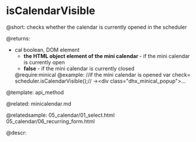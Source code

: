 isCalendarVisible
=============
@short: 
	checks whether the calendar is currently opened in the scheduler

@returns: 
- cal	boolean, DOM element	<ul><li><b>the HTML object element of the mini calendar </b> - if the mini calendar is currently open </li> <li><b>false</b> - if the mini calendar is currently closed </li> </ul>
@require:minical
@example: 
//if the mini calendar is opened
var check= scheduler.isCalendarVisible();// -><div class=​"dhx_minical_popup">​…​</div>​



@template:	api_method


@related:
	minicalendar.md
    
@relatedsample:
	05_calendar/01_select.html
    05_calendar/06_recurring_form.html

@descr: 
 




